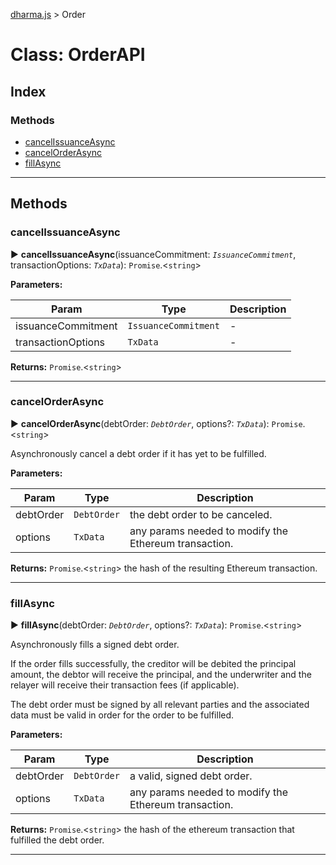 [dharma.js](../../README.md#api_reference) > Order

# Class: OrderAPI

## Index

### Methods

* [cancelIssuanceAsync](_order_api_.orderapi.md#cancelissuanceasync)
* [cancelOrderAsync](_order_api_.orderapi.md#cancelorderasync)
* [fillAsync](_order_api_.orderapi.md#fillasync)


---


## Methods
<a id="cancelissuanceasync"></a>

###  cancelIssuanceAsync

► **cancelIssuanceAsync**(issuanceCommitment: *`IssuanceCommitment`*, transactionOptions: *`TxData`*): `Promise`.<`string`>






**Parameters:**

| Param | Type | Description |
| ------ | ------ | ------ |
| issuanceCommitment | `IssuanceCommitment`   |  - |
| transactionOptions | `TxData`   |  - |





**Returns:** `Promise`.<`string`>





___

<a id="cancelorderasync"></a>

###  cancelOrderAsync

► **cancelOrderAsync**(debtOrder: *`DebtOrder`*, options?: *`TxData`*): `Promise`.<`string`>






Asynchronously cancel a debt order if it has yet to be fulfilled.


**Parameters:**

| Param | Type | Description |
| ------ | ------ | ------ |
| debtOrder | `DebtOrder`   |  the debt order to be canceled. |
| options | `TxData`   |  any params needed to modify the Ethereum transaction. |





**Returns:** `Promise`.<`string`>
the hash of the resulting Ethereum transaction.






___

<a id="fillasync"></a>

###  fillAsync

► **fillAsync**(debtOrder: *`DebtOrder`*, options?: *`TxData`*): `Promise`.<`string`>






Asynchronously fills a signed debt order.

If the order fills successfully, the creditor will be debited the principal amount, the debtor will receive the principal, and the underwriter and the relayer will receive their transaction fees (if applicable).

The debt order must be signed by all relevant parties and the associated data must be valid in order for the order to be fulfilled.


**Parameters:**

| Param | Type | Description |
| ------ | ------ | ------ |
| debtOrder | `DebtOrder`   |  a valid, signed debt order. |
| options | `TxData`   |  any params needed to modify the Ethereum transaction. |





**Returns:** `Promise`.<`string`>
the hash of the ethereum transaction that fulfilled the debt order.






___
